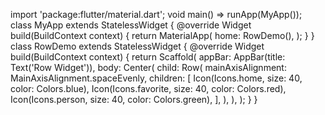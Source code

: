 import 'package:flutter/material.dart';
void main() => runApp(MyApp());
class MyApp extends StatelessWidget {
 @override
 Widget build(BuildContext context) {
 return MaterialApp(
 home: RowDemo(),
 );
 }
}
class RowDemo extends StatelessWidget {
 @override
 Widget build(BuildContext context) {
 return Scaffold(
 appBar: AppBar(title: Text('Row Widget')),
 body: Center(
 child: Row(
 mainAxisAlignment: MainAxisAlignment.spaceEvenly,
 children: [
 Icon(Icons.home, size: 40, color: Colors.blue),
 Icon(Icons.favorite, size: 40, color: Colors.red),
 Icon(Icons.person, size: 40, color: Colors.green),
 ],
 ),
 ),
 );
 }
}
